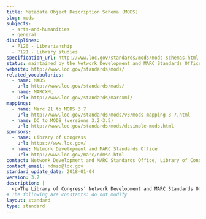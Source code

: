 ```yaml
---
title: Metadata Object Description Schema (MODS)
slug: mods
subjects:
  - arts-and-humanities
  - general
disciplines:
  - P120 - Librarianship
  - P121 - Library studies
specification_url: http://www.loc.gov/standards/mods/mods-schemas.html
status: maintained by the Network Development and MARC Standards Office of the Library of Congress with input from users.
website: http://www.loc.gov/standards/mods/
related_vocabularies:
  - name: MADS
    url: http://www.loc.gov/standards/mads/
  - name: MARCXML
    Url: http://www.loc.gov/standards/marcxml/
mappings:
  - name: Marc 21 to MODS 3.7
    url: http://www.loc.gov/standards/mods/v3/mods-mapping-3-7.html
  - name: DC to MODS (versions 3.2-3.5)
    url: http://www.loc.gov/standards/mods/dcsimple-mods.html
sponsors:
  - name: Library of Congress
    url: https://www.loc.gov/
  - name: Network Development and MARC Standards Office
    url: http://www.loc.gov/marc/ndmso.html
contact: Network Development and MARC Standards Office, Library of Congress, LS/NDMSO (4402), Washington, DC 20540-4402
contact_email: ndmso@loc.gov
standard_update_date: 2018-01-04
version: 3.7
description: |
  <p>The Library of Congress' Network Development and MARC Standards Office, with interested experts, developed the Metadata Object Description Schema (MODS) in 2002 for a bibliographic element set that may be used for a variety of purposes, and particularly for library applications. As an XML schema it is intended to be able to carry selected data from existing MARC 21 records as well as to enable the creation of original resource description records. It includes a subset of MARC fields and uses language-based tags rather than numeric ones, in some cases regrouping elements from the MARC 21 bibliographic format.</p>
# The following are constants: do not modify
layout: standard
type: standard
---
```

